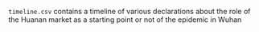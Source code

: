`timeline.csv` contains a timeline of various declarations about the role of the Huanan market as a starting point or not of the epidemic in Wuhan 
